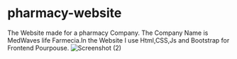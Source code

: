 # pharmacy-website
The Website made for a pharmacy Company. The Company Name is MedWaves life Farmecia.In the Website I use Html,CSS,Js and Bootstrap for Frontend Pourpouse.
![Screenshot (2)](https://user-images.githubusercontent.com/75872164/160163983-828e808a-e71a-4cab-9446-d6eeb84e196d.png)
